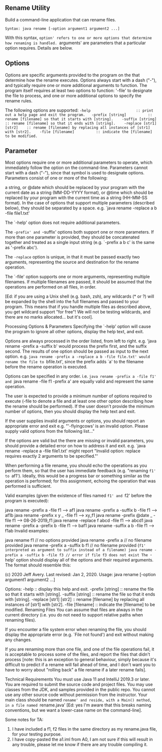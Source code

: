 ## Rename Utility
Build a command-line application that can rename files.

`Syntax:
java rename [-option argument1 argument2 ...]`

With this syntax, `option' refers to one or more options that determine how renaming is handled. `arguments' are parameters that a particular option requires. Details are below.  

## Options
Options are specific arguments provided to the program on the that determine how the rename executes. Options always start with a dash ("-"), and typically require one or more additional arguments to function. The program itself requires at least two options to function: '-file' to designate the file to process, and one or more additional options to specify the rename rules.  

The following options are supported:
`
  -help                     :: print out a help page and exit the program.  
  -prefix [string]          :: rename [filename] so that it starts with [string].   
  -suffix [string]          :: rename [filename] so that it ends with [string].   
  -replace [str1] [str2]    :: rename [filename] by replacing all instances of [str1] with [str2].   
  -file [filename]          :: indicate the [filename] to be modified.  
  ` 


## Parameter
Most options require one or more additional parameters to operate, which immediately follow the option on the command-line. Parameters cannot start with a dash ("-"), since that symbol is used to designate options. Parameters consist of one or more of the following:

a string, or
@date which should be replaced by your program with the current date as a string (MM-DD-YYYY format), or
@time which should be replaced by your program with the current time as a string (HH-MM-SS format).
In the case of options that support multiple parameters (described below), they should be separated by a space. e.g. `java rename -replace a b -file file1.txt'

The `-help' option does not require additional parameters.

The `-prefix' and `-suffix' options both support one or more parameters. If more than one parameter is provided, they should be concatenated together and treated as a single input string (e.g. `-prefix a b c' is the same as '-prefix abc').

The `-replace` option is unique, in that it must be passed exactly two arguments, representing the source and destination for the rename operation.

The `-file' option supports one or more arguments, representing multiple filenames. If multiple filenames are passed, it should be assumed that the operations are performed on all files, in order.

[Ed: if you are using a Unix shell (e.g. bash, zsh), any wildcards (* or ?) will be expanded by the shell into the full filenames and passed to your program. This means that if you handle multiple files as described above, you get wildcard support "for free"! We will not be testing wildcards, and there are no marks allocated... but it's cool].

Processing Options & Parameters
Specifying the `-help’ option will cause the program to ignore all other options, display the help text, and exit.

Options are always processed in the order listed, from left to right. e.g. 'java rename -prefix a -suffix b' would process the prefix first, and the suffix second. The results of one option should be passed as input to the next option. e.g. `java rename -prefix a -replace a b -file file.txt' would rename the file to `bfile.txt', since the prefix adds `a' to the filename before the rename operation is executed.

Options can be specified in any order. i.e. `java rename -prefix a -file f1' and `java rename -file f1 -prefix a' are equally valid and represent the same operation.

The user is expected to provide a minimum number of options required to execute (-file to denote a file and at least one other option describing how the rename should be performed). If the user doesn't provide the minimum number of options, then you should display the help text and exit.

If the user supplies invalid arguments or options, you should report an appropriate error and exit e.g. "'-flyingcows' is an invalid option. Please supply valid options from the following list..."

If the options are valid but the there are missing or invalid parameters, you should provide a detailed error on how to address it and exit. e.g. `java rename -replace a -file file1.txt' might report "Invalid option: replace requires exactly 2 arguments to be specified."'

When performing a file rename, you should echo the operations as you perform them, so that the user has immediate feedback (e.g. "renaming `f1' to `af1'). Ideally, this would be a progress bar or something similar as the operation is performed; for this assignment, echoing the operation that was performed is sufficient.

Valid examples (given the existence of files named `f1' and `f2' before the program is executed):

java rename -prefix a -file f1 —> af1
java rename -prefix a -suffix b -file f1 —> af1b
java rename -prefix x y _ -file f1 —> xy_f1
java rename -prefix @date _ -file f1 —> 08-26-2019_f1
java rename -replace f abcd -file f1 —> abcd1
java rename -prefix a -prefix b -file f1 —> baf1
java rename -suffix a b -file f1 —> f1ab
Invalid examples:

java rename f1 // no options provided
java rename -prefix a // no filename provided
java rename -prefix a -suffix b f1 // no filename provided (`f1' interpreted as argument to suffix instead of a filename)
java rename -prefix a -suffix b -file f3 // error if file f3 does not exist
The `-help' option should display all of the options and their required arguments. The format should resemble this:

  (c) 2020 Jeff Avery. Last revised: Jan 2, 2020.
  Usage: java rename [-option argument1 argument2 ...]

  Options:
  -help                   :: display this help and exit.
  -prefix [string]        :: rename the file so that it starts with [string].
  -suffix [string]        :: rename the file so that it ends with [string]. 
  -replace [str1] [str2]  :: rename [filename] by replacing all instances of [str1] with [str2]. 
  -file [filename]        :: indicate the [filename] to be modified. 
Renaming Files
You can assume that files are always in the current directory (i.e. you do not need to support relative paths when renaming files).

If you encounter a file system error when renaming the file, you should display the appropriate error (e.g. `File not found') and exit without making any changes.

If you are renaming more than one file, and one of the file operations fail, it is acceptable to process some of the files, and report the files that didn't process [note: this is an exception to general behaviour, simply because it's difficult to predict if a rename will fail ahead of time, and I don't want you to have to worry about "rolling back" a file rename if a later rename fails].

Technical Requirements
You must use Java 11 and IntelliJ 2019.3 or later. You are required to submit the source code and project files.
You may use classes from the JDK, and samples provided in the public repo. You cannot use any other source code without permission from the instructor.
Your main class should be named `rename' and reside, with a Main() method, in a file named `rename.java' [Ed: yes I'm aware that this breaks naming conventions, but we want a lower-case name on the command-line].



Some notes for TA:

1. I have included a f1, f2 files in the same directory as my rename.java file, for your testing purpose.
2. I have copy-pasted the a1.iml from A0, I am not sure if this will result in any trouble, please let me know if there are any trouble compiling it. 
